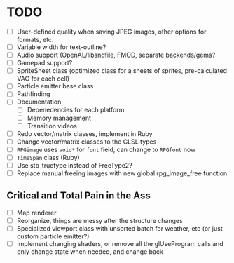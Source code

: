 # TODO

- [ ] User-defined quality when saving JPEG images, other options for formats, etc.
- [ ] Variable width for text-outline?
- [ ] Audio support (OpenAL/libsndfile, FMOD, separate backends/gems?
- [ ] Gamepad support?
- [ ] SpriteSheet class (optimized class for a sheets of sprites, pre-calculated VAO for each cell)
- [ ] Particle emitter base class
- [ ] Pathfinding
- [ ] Documentation
  - [ ] Depenedencies for each platform
  - [ ] Memory management
  - [ ] Transition videos
- [ ] Redo vector/matrix classes, implement in Ruby
- [ ] Change vector/matrix classes to the GLSL types
- [ ] `RPGimage` uses `void*` for `font` field, can change to `RPGfont` now
- [ ] `TimeSpan` class (Ruby)
- [ ] Use stb_truetype instead of FreeType2?
- [ ] Replace manual freeing images with new global rpg_image_free function

## Critical and Total Pain in the Ass

- [ ] Map renderer
- [ ] Reorganize, things are messy after the structure changes
- [ ] Specialized viewport class with unsorted batch for weather, etc (or just custom particle emitter?)
- [ ] Implement changing shaders, or remove all the glUseProgram calls and only change state when needed, and change back
